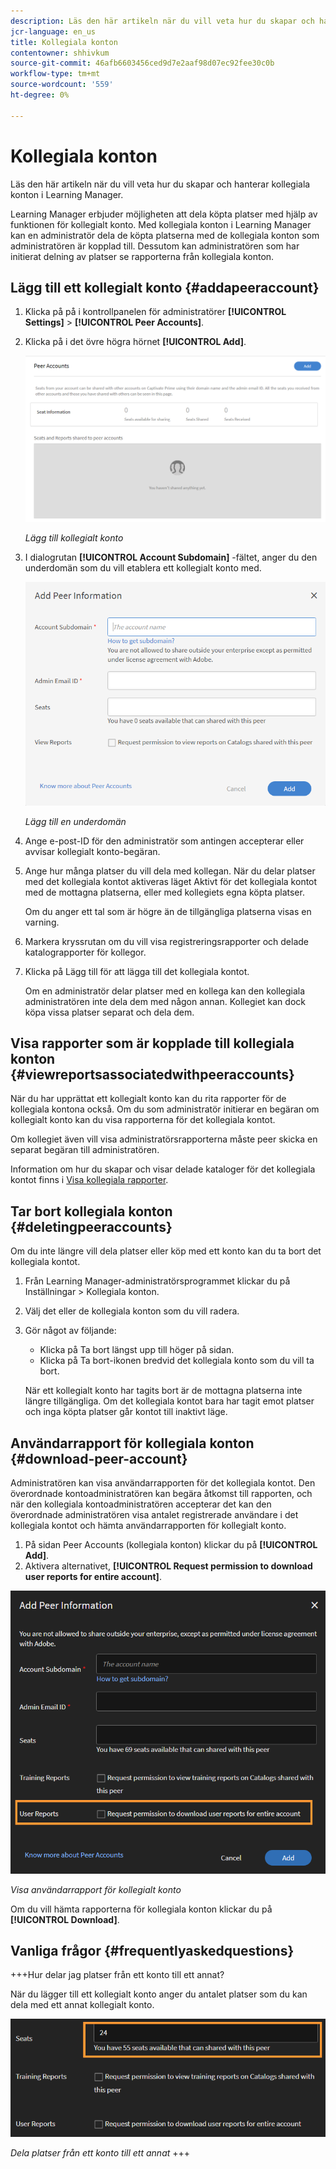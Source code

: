 ```yaml
---
description: Läs den här artikeln när du vill veta hur du skapar och hanterar kollegiala konton i Learning Manager.
jcr-language: en_us
title: Kollegiala konton
contentowner: shhivkum
source-git-commit: 46afb6603456ced9d7e2aaf98d07ec92fee30c0b
workflow-type: tm+mt
source-wordcount: '559'
ht-degree: 0%

---
```




# Kollegiala konton

Läs den här artikeln när du vill veta hur du skapar och hanterar kollegiala konton i Learning Manager.

Learning Manager erbjuder möjligheten att dela köpta platser med hjälp av funktionen för kollegialt konto. Med kollegiala konton i Learning Manager kan en administratör dela de köpta platserna med de kollegiala konton som administratören är kopplad till. Dessutom kan administratören som har initierat delning av platser se rapporterna från kollegiala konton.

## Lägg till ett kollegialt konto {#addapeeraccount}

1. Klicka på på i kontrollpanelen för administratörer **[!UICONTROL Settings]** > **[!UICONTROL Peer Accounts]**.
1. Klicka på i det övre högra hörnet **[!UICONTROL Add]**.

   ![](assets/peeraccount.png)

   *Lägg till kollegialt konto*

1. I dialogrutan **[!UICONTROL Account Subdomain]** -fältet, anger du den underdomän som du vill etablera ett kollegialt konto med.

   ![](assets/addpeer.png)

   *Lägg till en underdomän*

1. Ange e-post-ID för den administratör som antingen accepterar eller avvisar kollegialt konto-begäran.
1. Ange hur många platser du vill dela med kollegan. När du delar platser med det kollegiala kontot aktiveras läget Aktivt för det kollegiala kontot med de mottagna platserna, eller med kollegiets egna köpta platser.

   Om du anger ett tal som är högre än de tillgängliga platserna visas en varning.

1. Markera kryssrutan om du vill visa registreringsrapporter och delade katalograpporter för kollegor.
1. Klicka på Lägg till för att lägga till det kollegiala kontot.

   Om en administratör delar platser med en kollega kan den kollegiala administratören inte dela dem med någon annan. Kollegiet kan dock köpa vissa platser separat och dela dem.

## Visa rapporter som är kopplade till kollegiala konton {#viewreportsassociatedwithpeeraccounts}

När du har upprättat ett kollegialt konto kan du rita rapporter för de kollegiala kontona också. Om du som administratör initierar en begäran om kollegialt konto kan du visa rapporterna för det kollegiala kontot.

Om kollegiet även vill visa administratörsrapporterna måste peer skicka en separat begäran till administratören.

Information om hur du skapar och visar delade kataloger för det kollegiala kontot finns i [Visa kollegiala rapporter](reports.md#main-pars_header_894271250).

## Tar bort kollegiala konton {#deletingpeeraccounts}

Om du inte längre vill dela platser eller köp med ett konto kan du ta bort det kollegiala kontot.

1. Från Learning Manager-administratörsprogrammet klickar du på Inställningar > Kollegiala konton.
1. Välj det eller de kollegiala konton som du vill radera.
1. Gör något av följande:

   * Klicka på Ta bort längst upp till höger på sidan.
   * Klicka på Ta bort-ikonen bredvid det kollegiala konto som du vill ta bort.

   När ett kollegialt konto har tagits bort är de mottagna platserna inte längre tillgängliga. Om det kollegiala kontot bara har tagit emot platser och inga köpta platser går kontot till inaktivt läge.

## Användarrapport för kollegiala konton {#download-peer-account}

Administratören kan visa användarrapporten för det kollegiala kontot. Den överordnade kontoadministratören kan begära åtkomst till rapporten, och när den kollegiala kontoadministratören accepterar det kan den överordnade administratören visa antalet registrerade användare i det kollegiala kontot och hämta användarrapporten för kollegialt konto.

1. På sidan Peer Accounts (kollegiala konton) klickar du på **[!UICONTROL Add]**.
1. Aktivera alternativet, **[!UICONTROL Request permission to download user reports for entire account]**.

![](assets/image034.png)

*Visa användarrapport för kollegialt konto*

Om du vill hämta rapporterna för kollegiala konton klickar du på **[!UICONTROL Download]**.

## Vanliga frågor {#frequentlyaskedquestions}

+++Hur delar jag platser från ett konto till ett annat?

När du lägger till ett kollegialt konto anger du antalet platser som du kan dela med ett annat kollegialt konto.

![](assets/share-seats.png)

*Dela platser från ett konto till ett annat*
+++
